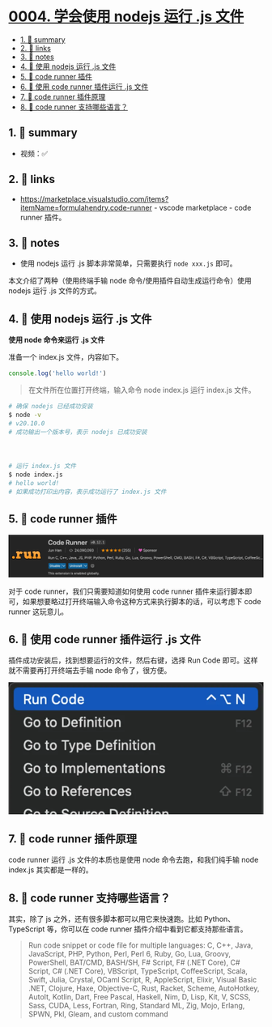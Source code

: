 # [0004. 学会使用 nodejs 运行 .js 文件](https://github.com/Tdahuyou/nodejs/tree/main/0004.%20%E5%AD%A6%E4%BC%9A%E4%BD%BF%E7%94%A8%20nodejs%20%E8%BF%90%E8%A1%8C%20.js%20%E6%96%87%E4%BB%B6)


<!-- region:toc -->
- [1. 📝 summary](#1--summary)
- [2. 🔗 links](#2--links)
- [3. 📒 notes](#3--notes)
- [4. 📒 使用 nodejs 运行 .js 文件](#4--使用-nodejs-运行-js-文件)
- [5. 📒 code runner 插件](#5--code-runner-插件)
- [6. 📒 使用 code runner 插件运行 .js 文件](#6--使用-code-runner-插件运行-js-文件)
- [7. 📒 code runner 插件原理](#7--code-runner-插件原理)
- [8. 📒 code runner 支持哪些语言？](#8--code-runner-支持哪些语言)
<!-- endregion:toc -->

## 1. 📝 summary

- 视频：✅

## 2. 🔗 links

- https://marketplace.visualstudio.com/items?itemName=formulahendry.code-runner - vscode marketplace - code runner 插件。

## 3. 📒 notes

- 使用 nodejs 运行 .js 脚本非常简单，只需要执行 `node xxx.js` 即可。

本文介绍了两种（使用终端手输 node 命令/使用插件自动生成运行命令）使用 nodejs 运行 .js 文件的方式。

## 4. 📒 使用 nodejs 运行 .js 文件

**使用 node 命令来运行 .js 文件**

准备一个 index.js 文件，内容如下。

```js
console.log('hello world!')
```

> 在文件所在位置打开终端，输入命令 node index.js 运行 index.js 文件。

```bash
# 确保 nodejs 已经成功安装
$ node -v
# v20.10.0
# 成功输出一个版本号，表示 nodejs 已成功安装



# 运行 index.js 文件
$ node index.js
# hello world!
# 如果成功打印出内容，表示成功运行了 index.js 文件
```

## 5. 📒 code runner 插件

![](md-imgs/2024-10-04-17-20-12.png)

对于 code runner，我们只需要知道如何使用 code runner 插件来运行脚本即可，如果想要略过打开终端输入命令这种方式来执行脚本的话，可以考虑下 code runner 这玩意儿。

## 6. 📒 使用 code runner 插件运行 .js 文件

插件成功安装后，找到想要运行的文件，然后右键，选择 Run Code 即可。这样就不需要再打开终端去手输 node 命令了，很方便。

![](md-imgs/2024-10-04-17-20-41.png)

## 7. 📒 code runner 插件原理

code runner 运行 .js 文件的本质也是使用 node 命令去跑，和我们纯手输 node index.js 其实都是一样的。

## 8. 📒 code runner 支持哪些语言？

其实，除了 js 之外，还有很多脚本都可以用它来快速跑。比如 Python、TypeScript 等，你可以在 code runner 插件介绍中看到它都支持那些语言。
> Run code snippet or code file for multiple languages: C, C++, Java, JavaScript, PHP, Python, Perl, Perl 6, Ruby, Go, Lua, Groovy, PowerShell, BAT/CMD, BASH/SH, F# Script, F# (.NET Core), C# Script, C# (.NET Core), VBScript, TypeScript, CoffeeScript, Scala, Swift, Julia, Crystal, OCaml Script, R, AppleScript, Elixir, Visual Basic .NET, Clojure, Haxe, Objective-C, Rust, Racket, Scheme, AutoHotkey, AutoIt, Kotlin, Dart, Free Pascal, Haskell, Nim, D, Lisp, Kit, V, SCSS, Sass, CUDA, Less, Fortran, Ring, Standard ML, Zig, Mojo, Erlang, SPWN, Pkl, Gleam, and custom command